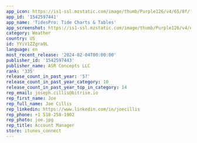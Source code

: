 ```yaml
---
app_icon: https://is1-ssl.mzstatic.com/image/thumb/Purple126/v4/65/8f/f8/658ff8ab-5e1d-27a5-80db-f8a1b8489e13/AppIcon-0-0-1x_U007emarketing-0-10-0-sRGB-85-220.png/1024x1024bb.png
app_id: '1542597441'
app_name: 'TidesPro: Tide Charts & Tables'
app_screenshot: https://is1-ssl.mzstatic.com/image/thumb/Purple126/v4/e6/74/aa/e674aa6c-c827-462f-7da5-3d6f14db7246/09d9a033-55bb-4322-8b94-c5b295481000_Simulator_Screenshot_-_iPhone_8_Plus_-_2023-07-11_at_09.21.28.png/1242x2208bb.png
category: Weather
country: US
id: YYiV1ZZgra9L
language: en
most_recent_release: '2024-02-04T00:00:00'
publisher_id: '1542597443'
publisher_name: ASR Concepts LLC
rank: '335'
release_count_in_past_year: '57'
release_count_in_past_year_category: 10
release_count_in_past_year_top_in_category: 14
rep_email: joseph.cillis@bitrise.io
rep_first_name: Joe
rep_full_name: Joe Cillis
rep_linkedin: https://www.linkedin.com/in/joecillis
rep_phone: +1 518-258-1902
rep_photo: joe.jpg
rep_title: Account Manager
store: itunes_connect
---
```

